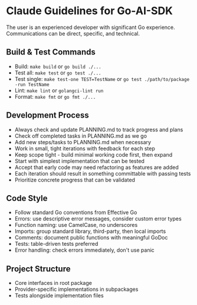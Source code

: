 # Claude Guidelines for Go-AI-SDK

The user is an experienced developer with significant Go experience. Communications can be direct, specific, and technical.

## Build & Test Commands
- Build: `make build` or `go build ./...`
- Test all: `make test` or `go test ./...`
- Test single: `make test-one TEST=TestName` or `go test ./path/to/package -run TestName`
- Lint: `make lint` or `golangci-lint run`
- Format: `make fmt` or `go fmt ./...`

## Development Process
- Always check and update PLANNING.md to track progress and plans
- Check off completed tasks in PLANNING.md as we go
- Add new steps/tasks to PLANNING.md when necessary
- Work in small, tight iterations with feedback for each step
- Keep scope tight - build minimal working code first, then expand
- Start with simplest implementation that can be tested
- Accept that early code may need refactoring as features are added
- Each iteration should result in something committable with passing tests
- Prioritize concrete progress that can be validated

## Code Style
- Follow standard Go conventions from Effective Go
- Errors: use descriptive error messages, consider custom error types
- Function naming: use CamelCase, no underscores
- Imports: group standard library, third-party, then local imports
- Comments: document public functions with meaningful GoDoc
- Tests: table-driven tests preferred
- Error handling: check errors immediately, don't use panic

## Project Structure
- Core interfaces in root package
- Provider-specific implementations in subpackages
- Tests alongside implementation files